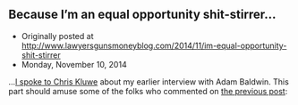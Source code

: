 ## Because I’m an equal opportunity shit-stirrer…

 * Originally posted at http://www.lawyersgunsmoneyblog.com/2014/11/im-equal-opportunity-shit-stirrer
 * Monday, November 10, 2014

…[I spoke to Chris Kluwe](http://www.rawstory.com/rs/2014/11/chris-kluwe-responds-to-baldwin-gamegate-won-when-sarkeesian-went-on-colbert/) about my earlier interview with Adam Baldwin. This part should amuse some of the folks who commented on [the previous post](http://lawyersgunsmon.wpengine.com/2014/11/interviewed-adam-baldwin-gamergate/):